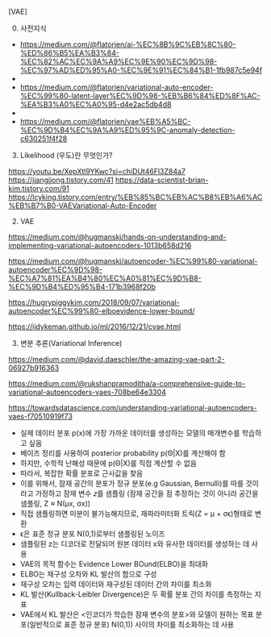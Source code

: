 
[VAE]

0. 사전지식
- https://medium.com/@flatorien/ai-%EC%8B%9C%EB%8C%80-%ED%86%B5%EA%B3%84-%EC%82%AC%EC%9A%A9%EC%9E%90%EC%9D%98-%EC%97%AD%ED%95%A0-%EC%9E%91%EC%84%B1-1fb987c5e94f
- 
- https://medium.com/@flatorien/variational-auto-encoder-%EC%99%80-latent-layer%EC%9D%98-%EB%B6%84%ED%8F%AC-%EA%B3%A0%EC%A0%95-d4e2ac5db4d8
- 
- https://medium.com/@flatorien/vae%EB%A5%BC-%EC%9D%B4%EC%9A%A9%ED%95%9C-anomaly-detection-c630251f4f28

  
3. Likelihood (우도)란 무엇인가?

https://youtu.be/XepXtl9YKwc?si=chiDUt46Fl3Z84a7
https://jjangjjong.tistory.com/41
https://data-scientist-brian-kim.tistory.com/91
https://lcyking.tistory.com/entry/%EB%85%BC%EB%AC%B8%EB%A6%AC%EB%B7%B0-VAEVariational-Auto-Encoder

2. VAE

https://medium.com/@hugmanskj/hands-on-understanding-and-implementing-variational-autoencoders-1013b658d216

https://medium.com/@hugmanskj/autoencoder-%EC%99%80-variational-autoencoder%EC%9D%98-%EC%A7%81%EA%B4%80%EC%A0%81%EC%9D%B8-%EC%9D%B4%ED%95%B4-171b3968f20b

https://hugrypiggykim.com/2018/09/07/variational-autoencoder%EC%99%80-elboevidence-lower-bound/

https://ijdykeman.github.io/ml/2016/12/21/cvae.html

3.  변분 추론(Variational Inference)

https://medium.com/@david.daeschler/the-amazing-vae-part-2-06927b916363

https://medium.com/@rukshanpramoditha/a-comprehensive-guide-to-variational-autoencoders-vaes-708be64e3304

https://towardsdatascience.com/understanding-variational-autoencoders-vaes-f70510919f73

- 실제 데이터 분포 p(x)에 가장 가까운 데이터를 생성하는 모델의 매개변수를 학습하고 싶음
- 베이즈 정리를 사용하여 posterior probability p(Θ|X)를 계산해야 함
- 하지만, 수학적 난해성 때문에 p(Θ|X)를 직접 계산할 수 없음
- 따라서, 복잡한 확률 분포로 근사값을 찾음
- 이를 위해서, 잠재 공간의 분포가 정규 분포(e.g Gaussian, Bernulli)를 따를 것이라고 가정하고 잠재 변수 𝑧를 샘플링
(잠재 공간을 점 추정하는 것이 아니라 공간을 샘플링,  Z ≈ N(µx, σx))
- 직접 샘플링하면 미분이 불가능해지므로, 재파라미터화 트릭(Z = μ + σϵ)형태로 변환
- ϵ은 표준 정규 분포 N(0,1)로부터 샘플링된 노이즈
- 샘플링된 z는 디코더로 전달되어 원본 데이터 x와 유사한 데이터를 생성하는 데 사용
- VAE의 목적 함수는 Evidence Lower BOund(ELBO)을 최대화
- ELBO는 재구성 오차와 KL 발산의 합으로 구성
- 재구성 오차는 입력 데이터와 재구성된 데이터 간의 차이를 최소화
- KL 발산(Kullback-Leibler Divergence)은 두 확률 분포 간의 차이를 측정하는 지표
- VAE에서 KL 발산은 <인코더가 학습한 잠재 변수의 분포>와 모델이 원하는 목표 분포(일반적으로 표준 정규 분포) N(0,1)) 사이의 차이를 최소화하는 데 사용
